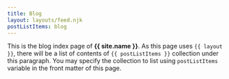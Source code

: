 ```yaml
---
title: Blog
layout: layouts/feed.njk
postListItems: blog
---
```

This is the blog index page of **{{ site.name }}**. As this page uses `{{ layout
}}`, there will be a list of contents of `{{ postListItems }}` collection under
this paragraph. You may specify the collection to list using `postListItems`
variable in the front matter of this page.

